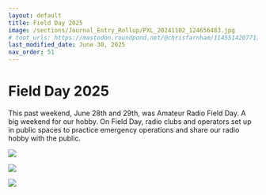 ```yaml
---
layout: default
title: Field Day 2025
image: /sections/Journal_Entry_Rollup/PXL_20241102_124656483.jpg
# toot_urls: https://mastodon.roundpond.net/@chrisfarnham/114551420771158007
last_modified_date: June 30, 2025
nav_order: 51
---
```


# Field Day 2025

This past weekend, June 28th and 29th, was Amateur Radio Field Day. A big weekend for
our hobby. On Field Day, radio clubs and operators set up in public spaces to
practice emergency operations and share our radio hobby with the public.

![](PXL_20250628_191918368.jpg)

![](PXL_20250628_191002537.jpg)

![](PXL_20250628_190511468.jpg)
